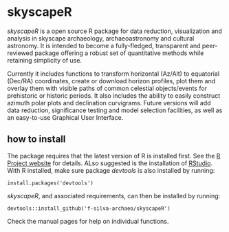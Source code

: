 # skyscapeR
_skyscapeR_ is a open source R package for data reduction, visualization and analysis in skyscape archaeology, archaeoastronomy and cultural astronomy. It is intended to become a fully-fledged, transparent and peer-reviewed package offering a robust set of quantitative methods while retaining simplicity of use.


Currently it includes functions to transform horizontal (Az/Alt) to equatorial (Dec/RA) coordinates, create or download horizon profiles, plot them and overlay them with visible paths of common celestial objects/events for prehistoric or historic periods. It also includes the ability to easily construct azimuth polar plots and declination curvigrams. Future versions will add data reduction, significance testing and model selection facilities, as well as an easy-to-use Graphical User Interface.


## how to install
The package requires that the latest version of R is installed first. See the [R Project website](https://www.r-project.org/) for details. ALso suggested is the installation of [RStudio](https://www.rstudio.com/). With R installed, make sure package _devtools_ is also installed by running:

```
install.packages('devtools')
```

_skyscapeR_, and associated requirements, can then be installed by running:
```
devtools::install_github('f-silva-archaeo/skyscapeR')
```

Check the manual pages for help on individual functions.
